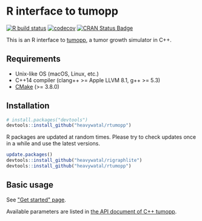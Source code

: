 # R interface to tumopp

[![R build status](https://github.com/heavywatal/rtumopp/workflows/R-CMD-check/badge.svg)](https://github.com/heavywatal/rtumopp/actions)
[![codecov](https://codecov.io/gh/heavywatal/rtumopp/branch/master/graph/badge.svg)](https://codecov.io/gh/heavywatal/rtumopp)
[![CRAN Status Badge](https://www.r-pkg.org/badges/version/rtumopp)](http://cran.r-project.org/package=rtumopp)

This is an R interface to [tumopp](https://github.com/heavywatal/tumopp),
a tumor growth simulator in C++.

## Requirements

- Unix-like OS (macOS, Linux, etc.)
- C++14 compiler (clang++ >= Apple LLVM 8.1, g++ >= 5.3)
- [CMake](https://cmake.org/) (>= 3.8.0)

## Installation

```r
# install.packages("devtools")
devtools::install_github("heavywatal/rtumopp")
```

R packages are updated at random times.
Please try to check updates once in a while and use the latest versions.

```r
update.packages()
devtools::install_github("heavywatal/rigraphlite")
devtools::install_github("heavywatal/rtumopp")
```

## Basic usage

See ["Get started" page](http://heavywatal.github.io/rtumopp/articles/tumopp.html).

Available parameters are listed in
[the API document of C++ tumopp](https://heavywatal.github.io/tumopp/group__params.html).
